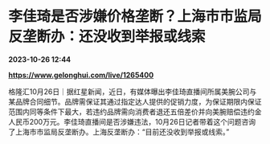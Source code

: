 # 李佳琦是否涉嫌价格垄断？上海市市监局反垄断办：还没收到举报或线索

**2023-10-26 12:44**

**https://www.gelonghui.com/live/1265400**

格隆汇10月26日｜据红星新闻，近日，有媒体曝出李佳琦直播间所属美腕公司与某品牌合同细节。品牌需保证其通过指定达人提供的促销力度，为保证期限内保证范围内同等条件下最大，若违约品牌需向消费者退还五倍差价并向美腕赔偿违约金人民币200万元。李佳琦直播间是否涉嫌违法，10月26日记者带着这个问题咨询了上海市市监局反垄断办。上海反垄断办：“目前还没收到举报或线索。”